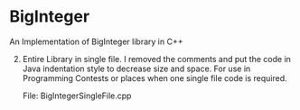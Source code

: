 BigInteger
==========

An Implementation of BigInteger library in C++




2. Entire Library in single file.
   I removed the comments and put the code in Java indentation style
   to decrease size and space.
   For use in Programming Contests or places when one single file code
   is required.

   File: BigIntegerSingleFile.cpp

